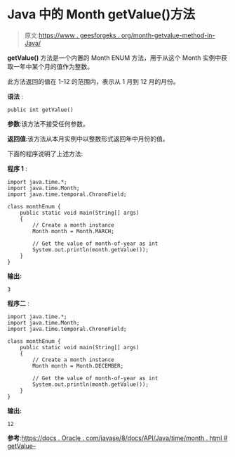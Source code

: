 # Java 中的 Month getValue()方法

> 原文:[https://www . geesforgeks . org/month-getvalue-method-in-Java/](https://www.geeksforgeeks.org/month-getvalue-method-in-java/)

**getValue()** 方法是一个内置的 Month ENUM 方法，用于从这个 Month 实例中获取一年中某个月的值作为整数。

此方法返回的值在 1-12 的范围内，表示从 1 月到 12 月的月份。

**语法** :

```
public int getValue()

```

**参数**:该方法不接受任何参数。

**返回值**:该方法从本月实例中以整数形式返回年中月份的值。

下面的程序说明了上述方法:

**程序 1** :

```
import java.time.*;
import java.time.Month;
import java.time.temporal.ChronoField;

class monthEnum {
    public static void main(String[] args)
    {
        // Create a month instance
        Month month = Month.MARCH;

        // Get the value of month-of-year as int
        System.out.println(month.getValue());
    }
}
```

**输出:**

```
3

```

**程序二** :

```
import java.time.*;
import java.time.Month;
import java.time.temporal.ChronoField;

class monthEnum {
    public static void main(String[] args)
    {
        // Create a month instance
        Month month = Month.DECEMBER;

        // Get the value of month-of-year as int
        System.out.println(month.getValue());
    }
}
```

**输出:**

```
12

```

**参考**:[https://docs . Oracle . com/javase/8/docs/API/Java/time/month . html # getValue–](https://docs.oracle.com/javase/8/docs/api/java/time/Month.html#getValue--)